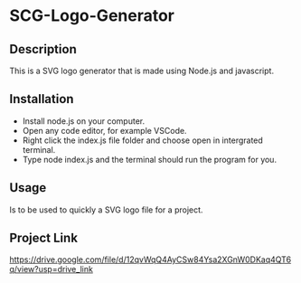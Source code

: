 # SCG-Logo-Generator

## Description
This is a SVG logo generator that is made using Node.js and javascript.

## Installation
- Install node.js on your computer.
- Open any code editor, for example VSCode.
- Right click the index.js file folder and choose open in intergrated terminal.
- Type node index.js and the terminal should run the program for you.

## Usage
Is to be used to quickly a SVG logo file for a project.

## Project Link
https://drive.google.com/file/d/12qvWqQ4AyCSw84Ysa2XGnW0DKaq4QT6q/view?usp=drive_link
